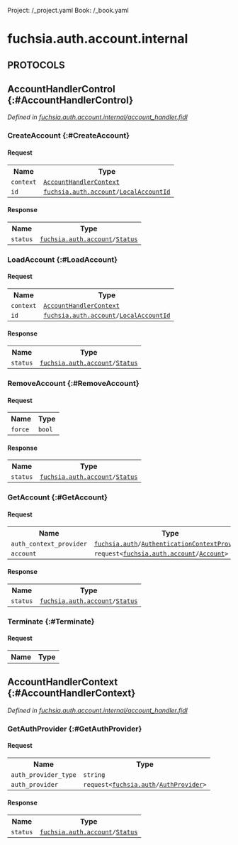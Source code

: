 Project: /_project.yaml
Book: /_book.yaml

# fuchsia.auth.account.internal


## **PROTOCOLS**

## AccountHandlerControl {:#AccountHandlerControl}
*Defined in [fuchsia.auth.account.internal/account_handler.fidl](https://fuchsia.googlesource.com/fuchsia/+/master/src/identity/fidl/account_handler.fidl#22)*


### CreateAccount {:#CreateAccount}


#### Request
<table>
    <tr><th>Name</th><th>Type</th></tr>
    <tr>
            <td><code>context</code></td>
            <td>
                <code><a class='link' href='../fuchsia.auth.account.internal/index.html#AccountHandlerContext'>AccountHandlerContext</a></code>
            </td>
        </tr><tr>
            <td><code>id</code></td>
            <td>
                <code><a class='link' href='../fuchsia.auth.account/index.html'>fuchsia.auth.account</a>/<a class='link' href='../fuchsia.auth.account/index.html#LocalAccountId'>LocalAccountId</a></code>
            </td>
        </tr></table>


#### Response
<table>
    <tr><th>Name</th><th>Type</th></tr>
    <tr>
            <td><code>status</code></td>
            <td>
                <code><a class='link' href='../fuchsia.auth.account/index.html'>fuchsia.auth.account</a>/<a class='link' href='../fuchsia.auth.account/index.html#Status'>Status</a></code>
            </td>
        </tr></table>

### LoadAccount {:#LoadAccount}


#### Request
<table>
    <tr><th>Name</th><th>Type</th></tr>
    <tr>
            <td><code>context</code></td>
            <td>
                <code><a class='link' href='../fuchsia.auth.account.internal/index.html#AccountHandlerContext'>AccountHandlerContext</a></code>
            </td>
        </tr><tr>
            <td><code>id</code></td>
            <td>
                <code><a class='link' href='../fuchsia.auth.account/index.html'>fuchsia.auth.account</a>/<a class='link' href='../fuchsia.auth.account/index.html#LocalAccountId'>LocalAccountId</a></code>
            </td>
        </tr></table>


#### Response
<table>
    <tr><th>Name</th><th>Type</th></tr>
    <tr>
            <td><code>status</code></td>
            <td>
                <code><a class='link' href='../fuchsia.auth.account/index.html'>fuchsia.auth.account</a>/<a class='link' href='../fuchsia.auth.account/index.html#Status'>Status</a></code>
            </td>
        </tr></table>

### RemoveAccount {:#RemoveAccount}


#### Request
<table>
    <tr><th>Name</th><th>Type</th></tr>
    <tr>
            <td><code>force</code></td>
            <td>
                <code>bool</code>
            </td>
        </tr></table>


#### Response
<table>
    <tr><th>Name</th><th>Type</th></tr>
    <tr>
            <td><code>status</code></td>
            <td>
                <code><a class='link' href='../fuchsia.auth.account/index.html'>fuchsia.auth.account</a>/<a class='link' href='../fuchsia.auth.account/index.html#Status'>Status</a></code>
            </td>
        </tr></table>

### GetAccount {:#GetAccount}


#### Request
<table>
    <tr><th>Name</th><th>Type</th></tr>
    <tr>
            <td><code>auth_context_provider</code></td>
            <td>
                <code><a class='link' href='../fuchsia.auth/index.html'>fuchsia.auth</a>/<a class='link' href='../fuchsia.auth/index.html#AuthenticationContextProvider'>AuthenticationContextProvider</a></code>
            </td>
        </tr><tr>
            <td><code>account</code></td>
            <td>
                <code>request&lt;<a class='link' href='../fuchsia.auth.account/index.html'>fuchsia.auth.account</a>/<a class='link' href='../fuchsia.auth.account/index.html#Account'>Account</a>&gt;</code>
            </td>
        </tr></table>


#### Response
<table>
    <tr><th>Name</th><th>Type</th></tr>
    <tr>
            <td><code>status</code></td>
            <td>
                <code><a class='link' href='../fuchsia.auth.account/index.html'>fuchsia.auth.account</a>/<a class='link' href='../fuchsia.auth.account/index.html#Status'>Status</a></code>
            </td>
        </tr></table>

### Terminate {:#Terminate}


#### Request
<table>
    <tr><th>Name</th><th>Type</th></tr>
    </table>



## AccountHandlerContext {:#AccountHandlerContext}
*Defined in [fuchsia.auth.account.internal/account_handler.fidl](https://fuchsia.googlesource.com/fuchsia/+/master/src/identity/fidl/account_handler.fidl#99)*


### GetAuthProvider {:#GetAuthProvider}


#### Request
<table>
    <tr><th>Name</th><th>Type</th></tr>
    <tr>
            <td><code>auth_provider_type</code></td>
            <td>
                <code>string</code>
            </td>
        </tr><tr>
            <td><code>auth_provider</code></td>
            <td>
                <code>request&lt;<a class='link' href='../fuchsia.auth/index.html'>fuchsia.auth</a>/<a class='link' href='../fuchsia.auth/index.html#AuthProvider'>AuthProvider</a>&gt;</code>
            </td>
        </tr></table>


#### Response
<table>
    <tr><th>Name</th><th>Type</th></tr>
    <tr>
            <td><code>status</code></td>
            <td>
                <code><a class='link' href='../fuchsia.auth.account/index.html'>fuchsia.auth.account</a>/<a class='link' href='../fuchsia.auth.account/index.html#Status'>Status</a></code>
            </td>
        </tr></table>















